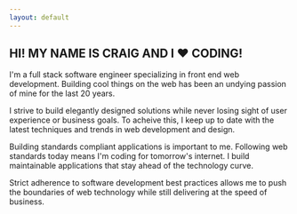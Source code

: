 ```yaml
---
layout: default
---
```

<h2>HI! MY NAME IS CRAIG AND I <span class="heart">♥</span> CODING!</h2>

I'm a full stack software engineer specializing in front end web development. Building cool things on the web has been an undying passion of mine for the last <span class="years">20</span> years.

I strive to build elegantly designed solutions while never losing sight of user experience or business goals. To acheive this, I keep up to date with the latest techniques and trends in web development and design.

Building standards compliant applications is important to me. Following web standards today means I'm coding for tomorrow's internet. I build maintainable applications that stay ahead of the technology curve.

Strict adherence to software development best practices allows me to push the boundaries of web technology while still delivering at the speed of business.